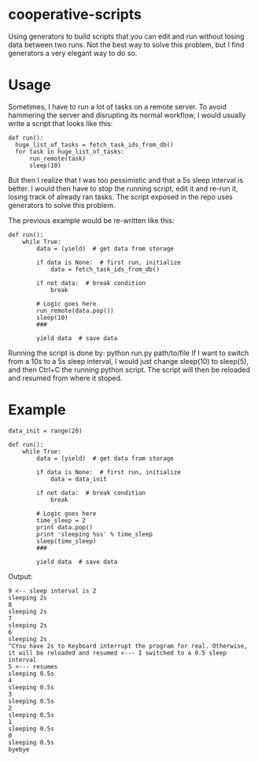 # cooperative-scripts
Using generators to build scripts that you can edit and run without losing data between two runs. 
Not the best way to solve this problem, but I find generators a very elegant way to do so.

# Usage

Sometimes, I have to run a lot of tasks on a remote server. To avoid hammering the server and disrupting its normal workflow, I would usually write a script that looks like this:

```
def run():
  huge_list_of_tasks = fetch_task_ids_from_db()
  for task in huge_list_of_tasks:
      run_remote(task)
      sleep(10)
```

But then I realize that I was too pessimistic and that a 5s sleep interval is better. I would then have to stop the running script, edit it and re-run it, losing track of already ran tasks.
The script exposed in the repo uses generators to solve this problem. 

The previous example would be re-written like this:

```
def run():
    while True:
        data = (yield)  # get data from storage

        if data is None:  # first run, initialize
            data = fetch_task_ids_from_db()

        if not data:  # break condition
            break

        # Logic goes here
        run_remote(data.pop())
        sleep(10)
        ###

        yield data  # save data
```

Running the script is done by: python run.py path/to/file
If I want to switch from a 10s to a 5s sleep interval, I would just change sleep(10) to sleep(5), and then Ctrl+C the running python script.
The script will then be reloaded and resumed from where it stoped.

# Example
```
data_init = range(20)

def run():
    while True:
        data = (yield)  # get data from storage

        if data is None:  # first run, initialize
            data = data_init

        if not data:  # break condition
            break

        # Logic goes here
        time_sleep = 2
        print data.pop()
        print 'sleeping %ss' % time_sleep
        sleep(time_sleep)
        ###

        yield data  # save data
```

Output:

```
9 <-- sleep interval is 2
sleeping 2s
8
sleeping 2s
7
sleeping 2s
6
sleeping 2s
^CYou have 2s to Keyboard interrupt the program for real. Otherwise, it will be reloaded and resumed <--- I switched to a 0.5 sleep interval
5 <--- resumes
sleeping 0.5s
4
sleeping 0.5s
3
sleeping 0.5s
2
sleeping 0.5s
1
sleeping 0.5s
0
sleeping 0.5s
byebye
```

